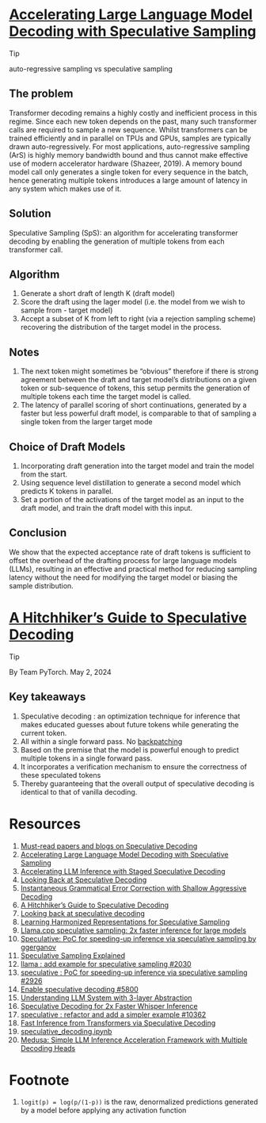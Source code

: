 # [Accelerating Large Language Model Decoding with Speculative Sampling](https://arxiv.org/abs/2302.01318)
> [!TIP]
> auto-regressive sampling vs speculative sampling

## The problem
Transformer decoding remains a highly costly and inefficient process in this regime. Since each new token depends on the past, many such transformer calls are required to sample a new sequence. Whilst transformers can be trained efficiently and in parallel on TPUs and GPUs, samples are typically drawn auto-regressively. For most applications, auto-regressive sampling (ArS) is highly memory bandwidth bound and thus cannot make effective use of modern accelerator hardware (Shazeer, 2019). A memory bound model call only generates a single token for every sequence in the batch, hence generating multiple tokens introduces a large amount of latency in any system which makes use of it.

## Solution
Speculative Sampling (SpS): an algorithm for accelerating transformer decoding by enabling the generation of multiple tokens from each transformer call.

## Algorithm
1. Generate a short draft of length K (draft model)
2. Score the draft using the lager model (i.e. the model from we wish to sample from - target model)
3. Accept a subset of K from left to right (via a rejection sampling scheme) recovering the distribution of the target model in the process.

## Notes
1. The next token might sometimes be “obvious” therefore if there is strong agreement between the draft and target model’s distributions on a given token or sub-sequence of tokens, this setup permits the generation of multiple tokens each time the target model is called.
2. The latency of parallel scoring of short continuations, generated by a faster but less powerful draft model, is comparable to that of sampling a single token from the larger target mode

## Choice of Draft Models
1. Incorporating draft generation into the target model and train the model from the start.
2. Using sequence level distillation to generate a second model which predicts K tokens in parallel.
3. Set a portion of the activations of the target model as an input to the draft model, and train the draft model with this input.

## Conclusion
We show that the expected acceptance rate of draft tokens is sufficient to offset the overhead of the drafting process for large language models (LLMs), resulting in an effective and practical method for reducing sampling latency without the need for modifying the target model or biasing the sample distribution.

# [A Hitchhiker’s Guide to Speculative Decoding](https://pytorch.org/blog/hitchhikers-guide-speculative-decoding/)
> [!TIP]
> By Team PyTorch. May 2, 2024

## Key takeaways
1. Speculative decoding : an optimization technique for inference that makes educated guesses about future tokens while generating the current token.
2. All within a single forward pass. No [backpatching](https://www.geeksforgeeks.org/compiler-design/backpatching-in-compiler-design/)
3. Based on the premise that the model is powerful enough to predict multiple tokens in a single forward pass.
4. It incorporates a verification mechanism to ensure the correctness of these speculated tokens
5. Thereby guaranteeing that the overall output of speculative decoding is identical to that of vanilla decoding.

# Resources
1. [Must-read papers and blogs on Speculative Decoding](https://github.com/hemingkx/SpeculativeDecodingPapers)
2. [Accelerating Large Language Model Decoding with Speculative Sampling](https://arxiv.org/abs/2302.01318)
3. [Accelerating LLM Inference with Staged Speculative Decoding](https://arxiv.org/abs/2308.04623)
4. [Looking Back at Speculative Decoding](https://news.ycombinator.com/item?id=43216518)
5. [Instantaneous Grammatical Error Correction with Shallow Aggressive Decoding](https://arxiv.org/abs/2106.04970)
6. [A Hitchhiker’s Guide to Speculative Decoding](https://pytorch.org/blog/hitchhikers-guide-speculative-decoding)
7. [Looking back at speculative decoding](https://research.google/blog/looking-back-at-speculative-decoding)
8. [Learning Harmonized Representations for Speculative Sampling](https://arxiv.org/abs/2408.15766)
9. [Llama.cpp speculative sampling: 2x faster inference for large models](https://news.ycombinator.com/item?id=37390024)
10. [Speculative: PoC for speeding-up inference via speculative sampling by ggerganov](https://news.ycombinator.com/item?id=37357783)
11. [Speculative Sampling Explained](https://saibo-creator.github.io/post/2024_03_08_speculative_sampling)
12. [llama : add example for speculative sampling #2030](https://github.com/ggml-org/llama.cpp/issues/2030)
13. [speculative : PoC for speeding-up inference via speculative sampling #2926](https://github.com/ggml-org/llama.cpp/pull/2926)
14. [Enable speculative decoding #5800](https://github.com/ollama/ollama/issues/5800)
15. [Understanding LLM System with 3-layer Abstraction](https://ralphmao.github.io/ML-software-system)
16. [Speculative Decoding for 2x Faster Whisper Inference](https://huggingface.co/blog/whisper-speculative-decoding)
17. [speculative : refactor and add a simpler example #10362](https://github.com/ggml-org/llama.cpp/pull/10362)
18. [Fast Inference from Transformers via Speculative Decoding](https://arxiv.org/abs/2211.17192)
19. [speculative_decoding.ipynb](https://colab.research.google.com/github/sanchit-gandhi/notebooks/blob/main/speculative_decoding.ipynb#scrollTo=af0b3757-72dc-48a8-9d9d-fc135386cae5)
20. [Medusa: Simple LLM Inference Acceleration Framework with Multiple Decoding Heads](https://arxiv.org/abs/2401.10774)

# Footnote
1. `logit(p) = log(p/(1-p))` is the raw, denormalized predictions generated by a model before applying any activation function

<!-- vim: nonu spell hls cursorline
